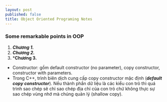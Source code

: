 ```yaml
---
layout: post
published: false
title: Object Oriented Programing Notes
---
```

### Some remarkable points in OOP
1. ***Chương 1.***
2. ***Chương 2.*** 
3. ***Chương 3.**
- Constructor: gồm default constructor (no parameter), copy constructor, constructor with parameters.
- Trong C++, trình biên dịch cung cấp copy constructor mặc định (***default copy constructor***). Nếu thành phần dữ liệu là các kiểu con trỏ thì quá trình sao chép sẽ chỉ sao chép địa chỉ của con trỏ chứ không thực sự sao chép vùng nhớ mà chúng quản lý (shallow copy).


